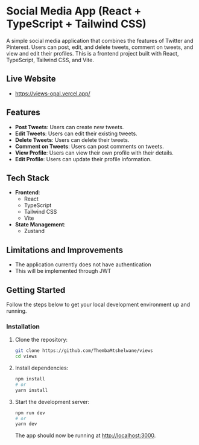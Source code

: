 # Social Media App (React + TypeScript + Tailwind CSS)

A simple social media application that combines the features of Twitter and Pinterest. Users can post, edit, and delete tweets, comment on tweets, and view and edit their profiles. This is a frontend project built with React, TypeScript, Tailwind CSS, and Vite.

## Live Website
- https://views-opal.vercel.app/

## Features

- **Post Tweets**: Users can create new tweets.
- **Edit Tweets**: Users can edit their existing tweets.
- **Delete Tweets**: Users can delete their tweets.
- **Comment on Tweets**: Users can post comments on tweets.
- **View Profile**: Users can view their own profile with their details.
- **Edit Profile**: Users can update their profile information.

## Tech Stack

- **Frontend**:
  - React
  - TypeScript
  - Tailwind CSS
  - Vite
- **State Management**:
  - Zustand

## Limitations and Improvements

- The application currently does not have authentication
- This will be implemented through JWT

## Getting Started

Follow the steps below to get your local development environment up and running.

### Installation

1. Clone the repository:

   ```bash
   git clone https://github.com/ThembaMtshelwane/views
   cd views
   ```

2. Install dependencies:

   ```bash
   npm install
   # or
   yarn install
   ```

3. Start the development server:

   ```bash
   npm run dev
   # or
   yarn dev
   ```

   The app should now be running at [http://localhost:3000](http://localhost:3000).
